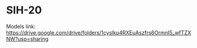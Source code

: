 # SIH-20
Models link: https://drive.google.com/drive/folders/1cyslku4RXEuAszfrs6OrmnI5_wfTZXNW?usp=sharing

